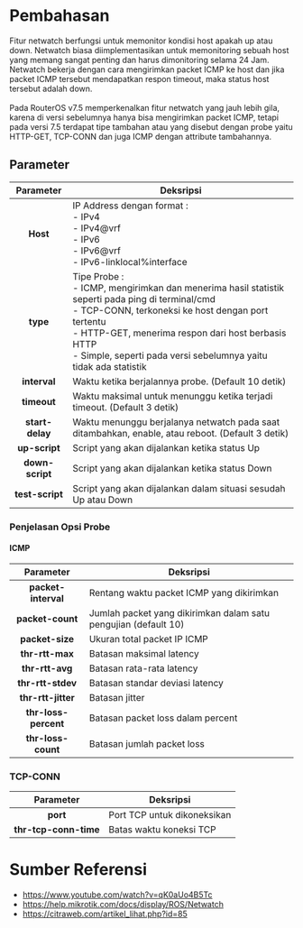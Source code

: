 # Pembahasan
Fitur netwatch berfungsi untuk memonitor kondisi host apakah up atau down. Netwatch biasa diimplementasikan untuk memonitoring sebuah host yang memang sangat penting dan harus dimonitoring selama 24 Jam. Netwatch bekerja dengan cara mengirimkan packet ICMP ke host dan jika packet ICMP tersebut mendapatkan respon timeout, maka status host tersebut adalah down. 
<br>
<br>
Pada RouterOS v7.5 memperkenalkan fitur netwatch yang jauh lebih gila, karena di versi sebelumnya hanya bisa mengirimkan packet ICMP, tetapi pada versi 7.5 terdapat tipe tambahan atau yang disebut dengan probe yaitu HTTP-GET, TCP-CONN dan juga ICMP dengan attribute tambahannya. 

## Parameter
|    Parameter    | Deksripsi                                                                                                                                                                                                                                                                             |
|:---------------:|---------------------------------------------------------------------------------------------------------------------------------------------------------------------------------------------------------------------------------------------------------------------------------------|
|     **Host**    | IP Address dengan format : <br>- IPv4<br>- IPv4@vrf<br>- IPv6<br>- IPv6@vrf<br>- IPv6-linklocal%interface                                                                                                                                                                             |
|     **type**    | Tipe Probe :<br>- ICMP, mengirimkan dan menerima hasil statistik seperti pada ping di terminal/cmd<br>- TCP-CONN, terkoneksi ke host dengan port tertentu<br>- HTTP-GET, menerima respon dari host berbasis HTTP<br>- Simple, seperti pada versi sebelumnya yaitu tidak ada statistik |
|   **interval**  | Waktu ketika berjalannya probe. (Default 10 detik)                                                                                                                                                                                                                                    |
|   **timeout**   | Waktu maksimal untuk menunggu ketika terjadi timeout. (Default 3 detik)                                                                                                                                                                                                               |
| **start-delay** | Waktu menunggu berjalanya netwatch pada saat ditambahkan, enable, atau reboot. (Default 3 detik)                                                                                                                                                                                      |
|  **up-script**  | Script yang akan dijalankan ketika status Up                                                                                                                                                                                                                                          |
| **down-script** | Script yang akan dijalankan ketika status Down                                                                                                                                                                                                                                        |
| **test-script** | Script yang akan dijalankan dalam situasi sesudah Up atau Down                                                                                                                                                                                                                        |

### Penjelasan Opsi Probe
#### ICMP 
|       Parameter      | Deksripsi                                                       |
|:--------------------:|-----------------------------------------------------------------|
| **packet-interval**  | Rentang waktu packet ICMP yang dikirimkan                       |
| **packet-count**     | Jumlah packet yang dikirimkan dalam satu pengujian (default 10) |
| **packet-size**      | Ukuran total packet IP ICMP                                     |
| **thr-rtt-max**      | Batasan maksimal latency                                        |
| **thr-rtt-avg**      | Batasan rata-rata latency                                       |
| **thr-rtt-stdev**    | Batasan standar deviasi latency                                 |
| **thr-rtt-jitter**   | Batasan jitter                                                  |
| **thr-loss-percent** | Batasan packet loss dalam percent                               |
| **thr-loss-count**   | Batasan jumlah packet loss                                      |

### TCP-CONN
|       Parameter       | Deksripsi                   |
|:---------------------:|-----------------------------|
| **port**              | Port TCP untuk dikoneksikan |
| **thr-tcp-conn-time** | Batas waktu koneksi TCP     |

# Sumber Referensi
- https://www.youtube.com/watch?v=qK0aUo4B5Tc
- https://help.mikrotik.com/docs/display/ROS/Netwatch
- https://citraweb.com/artikel_lihat.php?id=85
